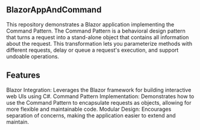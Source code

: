 ## BlazorAppAndCommand
This repository demonstrates a Blazor application implementing the Command Pattern. The Command Pattern is a behavioral design pattern that turns a request into a stand-alone object that contains all information about the request. This transformation lets you parameterize methods with different requests, delay or queue a request's execution, and support undoable operations.

## Features
Blazor Integration: Leverages the Blazor framework for building interactive web UIs using C#.
Command Pattern Implementation: Demonstrates how to use the Command Pattern to encapsulate requests as objects, allowing for more flexible and maintainable code.
Modular Design: Encourages separation of concerns, making the application easier to extend and maintain.
